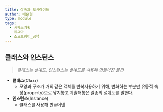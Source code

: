```yaml
---
title: 상속과 오버라이드
author: 배문형
type: module
tags:
  - 서비스기획
  - 피그마
  - 소프트웨어_공학
---
```


## 클래스와 인스턴스

> *클래스는 설계도, 인스턴스는 설계도를 사용해 만들어진 물건*

- **클래스**(Class)
	- 모양과 구조가 거의 같은 객체를 반복사용하기 위해, 변화하는 부분만 유동적 속성(property)으로 남겨놓고 기술해놓은 일종의 설계도를 말한다.
- **인스턴스**(Instance)
	- 클래스를 사용해 만들어낸 
